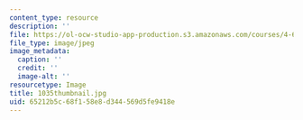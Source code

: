 ```yaml
---
content_type: resource
description: ''
file: https://ol-ocw-studio-app-production.s3.amazonaws.com/courses/4-614-religious-architecture-and-islamic-cultures-fall-2002/65212b5c68f158e8d344569d5fe9418e_1035thumbnail.jpg
file_type: image/jpeg
image_metadata:
  caption: ''
  credit: ''
  image-alt: ''
resourcetype: Image
title: 1035thumbnail.jpg
uid: 65212b5c-68f1-58e8-d344-569d5fe9418e
---
```

